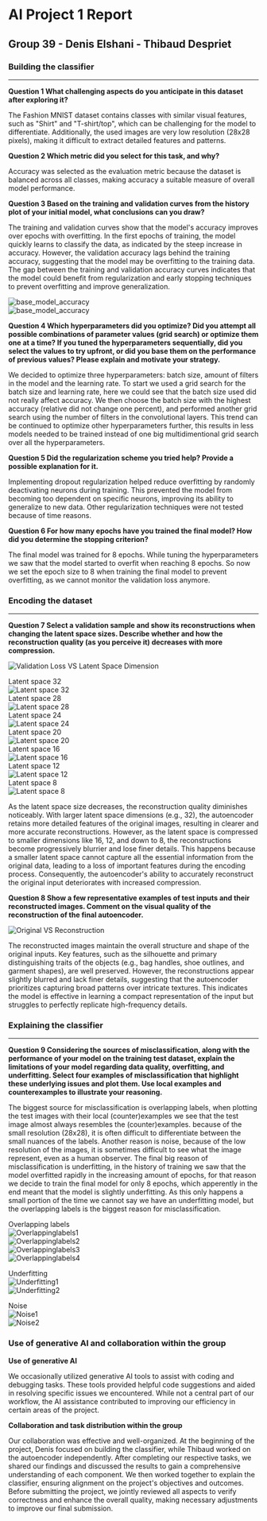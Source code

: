 # AI Project 1 Report
## Group 39 - Denis Elshani - Thibaud Despriet

### Building the classifier
---

**Question 1 What challenging aspects do you anticipate in this dataset after exploring it?**

The Fashion MNIST dataset contains classes with similar visual features, such as "Shirt" and "T-shirt/top", which can be challenging for the model to differentiate. Additionally, the used images are very low resolution (28x28 pixels), making it difficult to extract detailed features and patterns. 

**Question 2 Which metric did you select for this task, and why?**

Accuracy was selected as the evaluation metric because the dataset is balanced across all classes, making accuracy a suitable measure of overall model performance.

**Question 3 Based on the training and validation curves from the history plot of your initial model,
what conclusions can you draw?**

The training and validation curves show that the model's accuracy improves over epochs with overfitting. In the first epochs of training, the model quickly learns to classify the data, as indicated by the steep increase in accuracy. However, the validation accuracy lags behind the training accuracy, suggesting that the model may be overfitting to the training data. The gap between the training and validation accuracy curves indicates that the model could benefit from regularization and early stopping techniques to prevent overfitting and improve generalization.
<br>

![base_model_accuracy](img/classification_base_model_accuracy.png)<br>
![base_model_accuracy](img/classification_base_model_loss.png)<br>

**Question 4 Which hyperparameters did you optimize? Did you attempt all possible combinations
of parameter values (grid search) or optimize them one at a time? If you tuned the hyperparameters
sequentially, did you select the values to try upfront, or did you base them on the performance of
previous values? Please explain and motivate your strategy.**

We decided to optimize three hyperparameters: batch size, amount of filters in the model and the learning rate. To start we used a grid search for the batch size and learning rate, here we could see that the batch size used did not really affect accuracy. We then choose the batch size with the highest accuracy (relative did not change one percent), and performed another grid search using the number of filters in the convolutional layers. This trend can be continued to optimize other hyperparameters further, this results in less models needed to be trained instead of one big multidimentional grid search over all the hyperparameters.

**Question 5 Did the regularization scheme you tried help? Provide a possible explanation for it.**

Implementing dropout regularization helped reduce overfitting by randomly deactivating neurons during training. This prevented the model from becoming too dependent on specific neurons, improving its ability to generalize to new data.
Other regularization techniques were not tested because of time reasons.

**Question 6 For how many epochs have you trained the final model? How did you determine the
stopping criterion?**

The final model was trained for 8 epochs. While tuning the hyperparameters we saw that the model started to overfit when reaching 8 epochs. So now we set the epoch size to 8 when training the final model to prevent overfitting, as we cannot monitor the validation loss anymore.

### Encoding the dataset
---

**Question 7 Select a validation sample and show its reconstructions when changing the latent space
sizes. Describe whether and how the reconstruction quality (as you perceive it) decreases with more
compression.**

![Validation Loss VS Latent Space Dimension](img/latent_space.png)

Latent space 32<br>
![Latent space 32](img/latent_space_32.png)<br>
Latent space 28<br>
![Latent space 28](img/latent_space_28.png)<br>
Latent space 24<br>
![Latent space 24](img/latent_space_24.png)<br>
Latent space 20<br>
![Latent space 20](img/latent_space_20.png)<br>
Latent space 16<br>
![Latent space 16](img/latent_space_16.png)<br>
Latent space 12<br>
![Latent space 12](img/latent_space_12.png)<br>
Latent space 8<br>
![Latent space 8](img/latent_space_8.png)

As the latent space size decreases, the reconstruction quality diminishes noticeably. With larger latent space dimensions (e.g., 32), the autoencoder retains more detailed features of the original images, resulting in clearer and more accurate reconstructions. However, as the latent space is compressed to smaller dimensions like 16, 12, and down to 8, the reconstructions become progressively blurrier and lose finer details. This happens because a smaller latent space cannot capture all the essential information from the original data, leading to a loss of important features during the encoding process. Consequently, the autoencoder's ability to accurately reconstruct the original input deteriorates with increased compression.

**Question 8 Show a few representative examples of test inputs and their reconstructed images.
Comment on the visual quality of the reconstruction of the final autoencoder.**

![Original VS Reconstruction](img/reconstruction.png)

The reconstructed images maintain the overall structure and shape of the original inputs. Key features, such as the silhouette and primary distinguishing traits of the objects (e.g., bag handles, shoe outlines, and garment shapes), are well preserved. However, the reconstructions appear slightly blurred and lack finer details, suggesting that the autoencoder prioritizes capturing broad patterns over intricate textures. This indicates the model is effective in learning a compact representation of the input but struggles to perfectly replicate high-frequency details.

### Explaining the classifier
---

**Question 9 Considering the sources of misclassification, along with the performance of your model
on the training test dataset, explain the limitations of your model regarding data quality, overfitting,
and underfitting. Select four examples of misclassification that highlight these underlying issues and
plot them. Use local examples and counterexamples to illustrate your reasoning.**

The biggest source for misclassification is overlapping labels, when plotting the test images with their local (counter)examples we see that the test image almost always resembles the (counter)examples. because of the small resolution (28x28), it is often difficult to differentiate between the small nuances of the labels. Another reason is noise, because of the low resolution of the images, it is sometimes difficult to see what the image represent, even as a human observer. The final big reason of misclassification is underfitting, in the history of training we saw that the model overfitted rapidly in the increasing amount of epochs, for that reason we decide to train the final model for only 8 epochs, which apperently in the end meant that the model is slightly underfitting. As this only happens a small portion of the time we cannot say we have an underfitting model, but the overlapping labels is the biggest reason for misclassification. 

Overlapping labels<br>
![Overlappinglabels1](img/Overlappinglabels1.png)<br>
![Overlappinglabels2](img/Overlappinglabels2.png)<br>
![Overlappinglabels3](img/Overlappinglabels3.png)<br>
![Overlappinglabels4](img/Overlappinglabels4.png)<br>

Underfitting<br>
![Underfitting1](img/Underfitting1.png)<br>
![Underfitting2](img/Underfitting2.png)<br>

Noise<br>
![Noise1](img/Noise1.png)<br>
![Noise2](img/Noise2.png)<br>

### Use of generative AI and collaboration within the group

**Use of generative AI**

We occasionally utilized generative AI tools to assist with coding and debugging tasks. These tools provided helpful code suggestions and aided in resolving specific issues we encountered. While not a central part of our workflow, the AI assistance contributed to improving our efficiency in certain areas of the project.

**Collaboration and task distribution within the group**

Our collaboration was effective and well-organized. At the beginning of the project, Denis focused on building the classifier, while Thibaud worked on the autoencoder independently. After completing our respective tasks, we shared our findings and discussed the results to gain a comprehensive understanding of each component. We then worked together to explain the classifier, ensuring alignment on the project's objectives and outcomes. Before submitting the project, we jointly reviewed all aspects to verify correctness and enhance the overall quality, making necessary adjustments to improve our final submission.